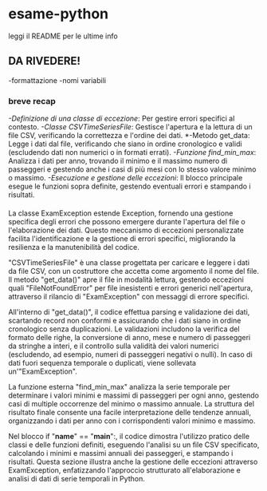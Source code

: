 # esame-python
leggi il README per le ultime info

## DA RIVEDERE!
-formattazione
-nomi variabili

### breve recap
*-Definizione di una classe di eccezione*: Per gestire errori specifici al contesto.
*-Classe CSVTimeSeriesFile*: Gestisce l'apertura e la lettura di un file CSV, verificando la correttezza e l'ordine dei dati.
*-Metodo get_data: Legge i dati dal file, verificando che siano in ordine cronologico e validi (escludendo dati non numerici o in formati errati).
*-Funzione find_min_max*: Analizza i dati per anno, trovando il minimo e il massimo numero di passeggeri e gestendo anche i casi di più mesi con lo stesso valore minimo o massimo.
*-Esecuzione e gestione delle eccezioni*: Il blocco principale esegue le funzioni sopra definite, gestendo eventuali errori e stampando i risultati.

####
La classe ExamException estende Exception, fornendo una gestione specifica degli errori che possono emergere durante l'apertura del file o l'elaborazione dei dati. Questo meccanismo di eccezioni personalizzate facilita l'identificazione e la gestione di errori specifici, migliorando la resilienza e la manutenibilità del codice.

"CSVTimeSeriesFile" è una classe progettata per caricare e leggere i dati da file CSV, con un costruttore che accetta come argomento il nome del file. Il metodo "get_data()" apre il file in modalità lettura, gestendo eccezioni quali "FileNotFoundError" per file inesistenti e errori generici nell'apertura, attraverso il rilancio di "ExamException" con messaggi di errore specifici.

All'interno di "get_data()", il codice effettua parsing e validazione dei dati, scartando record non conformi e assicurando che i dati siano in ordine cronologico senza duplicazioni. Le validazioni includono la verifica del formato delle righe, la conversione di anno, mese e numero di passeggeri da stringhe a interi, e il controllo sulla validità dei valori numerici (escludendo, ad esempio, numeri di passeggeri negativi o nulli). In caso di dati fuori sequenza temporale o duplicati, viene sollevata un'"ExamException".

La funzione esterna "find_min_max" analizza la serie temporale per determinare i valori minimi e massimi di passeggeri per ogni anno, gestendo casi di multiple occorrenze del minimo o massimo annuale. La struttura del risultato finale consente una facile interpretazione delle tendenze annuali, organizzando i dati per anno con i corrispondenti valori minimo e massimo.

Nel blocco if "__name__" == "__main__":, il codice dimostra l'utilizzo pratico delle classi e delle funzioni definiti, eseguendo l'analisi su un file CSV specificato, calcolando i minimi e massimi annuali dei passeggeri, e stampando i risultati. Questa sezione illustra anche la gestione delle eccezioni attraverso ExamException, enfatizzando l'approccio strutturato all'elaborazione e analisi di dati di serie temporali in Python.
